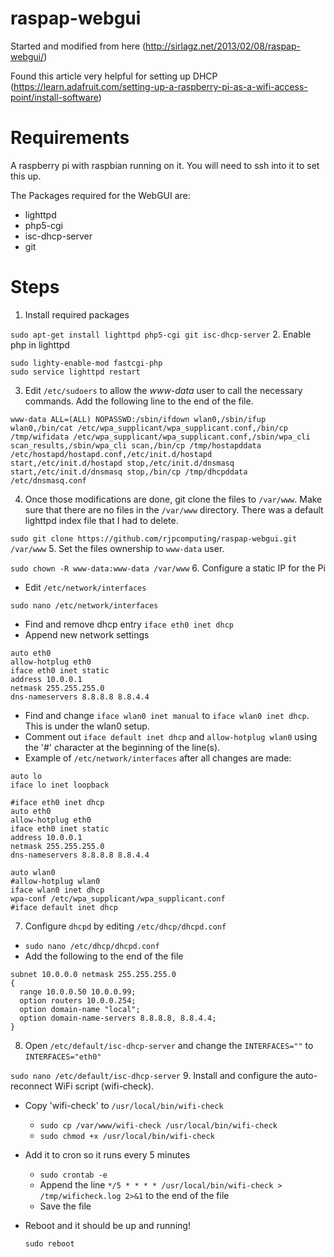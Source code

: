raspap-webgui
=============
Started and modified from here (http://sirlagz.net/2013/02/08/raspap-webgui/)

Found this article very helpful for setting up DHCP (https://learn.adafruit.com/setting-up-a-raspberry-pi-as-a-wifi-access-point/install-software)

Requirements
============
A raspberry pi with raspbian running on it. You will need to ssh into it to set this up.

The Packages required for the WebGUI are:
* lighttpd
* php5-cgi
* isc-dhcp-server
* git

Steps
=====
1. Install required packages

  `sudo apt-get install lighttpd php5-cgi git isc-dhcp-server`
2. Enable php in lighttpd

  ```
  sudo lighty-enable-mod fastcgi-php
  sudo service lighttpd restart
  ```
3. Edit `/etc/sudoers` to allow the *www-data* user to call the necessary commands. Add the following line to the end of the file.


  ```
  www-data ALL=(ALL) NOPASSWD:/sbin/ifdown wlan0,/sbin/ifup wlan0,/bin/cat /etc/wpa_supplicant/wpa_supplicant.conf,/bin/cp /tmp/wifidata /etc/wpa_supplicant/wpa_supplicant.conf,/sbin/wpa_cli scan_results,/sbin/wpa_cli scan,/bin/cp /tmp/hostapddata /etc/hostapd/hostapd.conf,/etc/init.d/hostapd start,/etc/init.d/hostapd stop,/etc/init.d/dnsmasq start,/etc/init.d/dnsmasq stop,/bin/cp /tmp/dhcpddata /etc/dnsmasq.conf
  ```
4. Once those modifications are done, git clone the files to `/var/www`. Make sure that there are no files in the `/var/www` directory. There was a default lighttpd index file that I had to delete.

  `sudo git clone https://github.com/rjpcomputing/raspap-webgui.git /var/www`
5. Set the files ownership to `www-data` user.

  `sudo chown -R www-data:www-data /var/www`
6. Configure a static IP for the Pi
  * Edit `/etc/network/interfaces`
  
  `sudo nano /etc/network/interfaces`
  * Find and remove dhcp entry
  `iface eth0 inet dhcp`
  * Append new network settings
  ```
  auto eth0
  allow-hotplug eth0
  iface eth0 inet static
  address 10.0.0.1
  netmask 255.255.255.0
  dns-nameservers 8.8.8.8 8.8.4.4
  ```
  * Find and change `iface wlan0 inet manual` to `iface wlan0 inet dhcp`. This is under the wlan0 setup.
  * Comment out `iface default inet dhcp` and `allow-hotplug wlan0` using the '#' character at the beginning of the line(s).
  * Example of `/etc/network/interfaces` after all changes are made:
  ```
  auto lo
  iface lo inet loopback
  
  #iface eth0 inet dhcp
  auto eth0
  allow-hotplug eth0
  iface eth0 inet static
  address 10.0.0.1
  netmask 255.255.255.0
  dns-nameservers 8.8.8.8 8.8.4.4
  
  auto wlan0
  #allow-hotplug wlan0
  iface wlan0 inet dhcp
  wpa-conf /etc/wpa_supplicant/wpa_supplicant.conf
  #iface default inet dhcp

  ```
7. Configure `dhcpd` by editing `/etc/dhcp/dhcpd.conf`
  * `sudo nano /etc/dhcp/dhcpd.conf`
  * Add the following to the end of the file
  ```
  subnet 10.0.0.0 netmask 255.255.255.0 
  {
    range 10.0.0.50 10.0.0.99;
    option routers 10.0.0.254;
    option domain-name "local";
    option domain-name-servers 8.8.8.8, 8.8.4.4;
  }
  ```
8. Open `/etc/default/isc-dhcp-server` and change the `INTERFACES=""` to `INTERFACES="eth0"`

  `sudo nano /etc/default/isc-dhcp-server`
9. Install and configure the auto-reconnect WiFi script (wifi-check).
  * Copy 'wifi-check' to `/usr/local/bin/wifi-check`
    * `sudo cp /var/www/wifi-check /usr/local/bin/wifi-check`
    * `sudo chmod +x /usr/local/bin/wifi-check`
  * Add it to cron so it runs every 5 minutes
    * `sudo crontab -e`
    * Append the line `*/5 * * * * /usr/local/bin/wifi-check > /tmp/wificheck.log 2>&1` to the end of the file
    * Save the file
* Reboot and it should be up and running!
  
  `sudo reboot`
